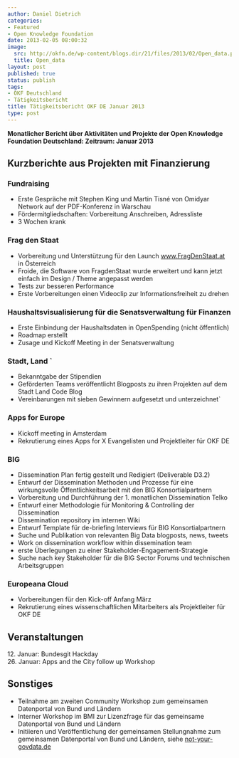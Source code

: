 ```yaml
---
author: Daniel Dietrich
categories:
- Featured
- Open Knowledge Foundation
date: 2013-02-05 08:00:32
image:
  src: http://okfn.de/wp-content/blogs.dir/21/files/2013/02/Open_data.png
  title: Open_data
layout: post
published: true
status: publish
tags:
- OKF Deutschland
- Tätigkeitsbericht
title: Tätigkeitsbericht OKF DE Januar 2013
type: post
---
```


**Monatlicher Bericht über Aktivitäten und Projekte der Open Knowledge Foundation Deutschland: Zeitraum: Januar 2013**

## Kurzberichte aus Projekten mit Finanzierung

### Fundraising  
* Erste Gespräche mit Stephen King und Martin Tisné von Omidyar Network auf der PDF-Konferenz in Warschau  
* Fördermitgliedschaften: Vorbereitung Anschreiben, Adressliste  
* 3 Wochen krank

### Frag den Staat  
* Vorbereitung und Unterstützung für den Launch www.FragDenStaat.at in Österreich  
* Froide, die Software von FragdenStaat wurde erweitert und kann jetzt einfach im Design / Theme angepasst werden  
* Tests zur besseren Performance  
* Erste Vorbereitungen einen Videoclip zur Informationsfreiheit zu drehen

### Haushaltsvisualisierung für die Senatsverwaltung für Finanzen  
* Erste Einbindung der Haushaltsdaten in OpenSpending (nicht öffentlich)  
* Roadmap erstellt  
* Zusage und Kickoff Meeting in der Senatsverwaltung

### Stadt, Land `  
* Bekanntgabe der Stipendien  
* Geförderten Teams veröffentlicht Blogposts zu ihren Projekten auf dem Stadt Land Code Blog  
* Vereinbarungen mit sieben Gewinnern aufgesetzt und unterzeichnet`

### Apps for Europe  
* Kickoff meeting in Amsterdam  
* Rekrutierung eines Apps for X Evangelisten und Projektleiter für OKF DE

### BIG  
* Dissemination Plan fertig gestellt und Redigiert (Deliverable D3.2)  
* Entwurf der Dissemination Methoden und Prozesse für eine wirkungsvolle Öffentlichkeitsarbeit mit den BIG Konsortialpartnern  
* Vorbereitung und Durchführung der 1. monatlichen Dissemination Telko  
* Entwurf einer Methodologie für Monitoring & Controlling der Dissemination  
* Dissemination repository im internen Wiki  
* Entwurf Template für de-briefing Interviews für BIG Konsortialpartnern  
* Suche und Publikation von relevanten Big Data blogposts, news, tweets  
* Work on dissemination workflow within dissemination team  
* erste Überlegungen zu einer Stakeholder-Engagement-Strategie  
* Suche nach key Stakeholder für die BIG Sector Forums und technischen Arbeitsgruppen

### Europeana Cloud  
* Vorbereitungen für den Kick-off Anfang März  
* Rekrutierung eines wissenschaftlichen Mitarbeiters als Projektleiter für OKF DE

## Veranstaltungen  
12\. Januar: Bundesgit Hackday  
26\. Januar: Apps and the City follow up Workshop

## Sonstiges  
* Teilnahme am zweiten Community Workshop zum gemeinsamen Datenportal von Bund und Ländern  
* Interner Workshop im BMI zur Lizenzfrage für das gemeinsame Datenportal von Bund und Ländern  
* Initiieren und Veröffentlichung der gemeinsamen Stellungnahme zum gemeinsamen Datenportal von Bund und Ländern, siehe [not-your-govdata.de](http://not-your-govdata.de/)

 